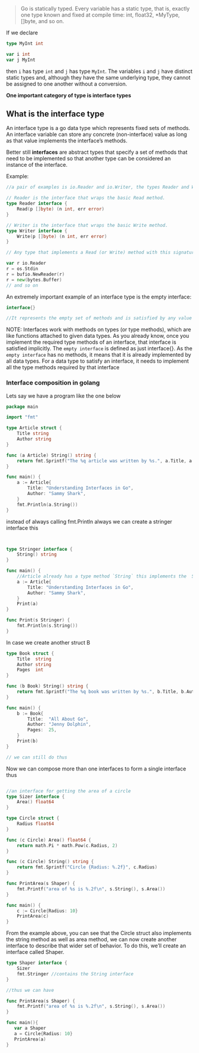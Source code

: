 > Go is statically typed. Every variable has a static type, that is, exactly one type known and fixed at compile time: int, float32, *MyType, []byte, and so on. 

If we declare

```go
type MyInt int

var i int
var j MyInt
```

then `i` has type `int` and `j` has type `MyInt`. The variables `i` and `j` have distinct static types and, although they have the same underlying type, they cannot be assigned to one another without a conversion.

**One important category of type is interface types**

## What is the interface type

An interface type is a go data type which represents fixed sets of methods. An interface variable can store any concrete (non-interface) value as long as that value implements the interface’s methods.

Better still **interfaces** are abstract types that specify a set of methods that need to be implemented so that another type
can be considered an instance of the interface.

Example:

```go
//a pair of examples is io.Reader and io.Writer, the types Reader and Writer from the io package:

// Reader is the interface that wraps the basic Read method.
type Reader interface {
    Read(p []byte) (n int, err error)
}

// Writer is the interface that wraps the basic Write method.
type Writer interface {
    Write(p []byte) (n int, err error)
}

// Any type that implements a Read (or Write) method with this signature is said to implement io.Reader (or io.Writer). 

var r io.Reader
r = os.Stdin
r = bufio.NewReader(r)
r = new(bytes.Buffer)
// and so on

```

An extremely important example of an interface type is the empty interface:

```go
interface{}

//It represents the empty set of methods and is satisfied by any value at all, since any value has zero or more methods.
```

NOTE: Interfaces work with methods on types (or type methods), which are like functions attached to given data types. As you already know, once you implement the required type methods of an interface, that interface is satisfied implicitly.
The `empty interface` is defined as just interface{}. As the `empty interface` has no methods, it means that it is already implemented by all data types. For a data type to satisfy an interface, it needs to implement all the type methods required by that interface



### Interface composition in golang

Lets say we have a program like the one below 

```go
package main

import "fmt"

type Article struct {
    Title string
    Author string
}

func (a Article) String() string {
    return fmt.Sprintf("The %q article was written by %s.", a.Title, a.Author)
}

func main() {
    a := Article{
        Title: "Understanding Interfaces in Go",
        Author: "Sammy Shark",
    }
    fmt.Println(a.String())
}
```

instead of always calling fmt.Println always we can create a stringer interface this

```go 


type Stringer interface {
    String() string
}

func main() {
    //Article already has a type method `String` this implements the  Stringer interface
    a := Article{
        Title: "Understanding Interfaces in Go",
        Author: "Sammy Shark",
    }
    Print(a)
}

func Print(s Stringer) {
    fmt.Println(s.String())
}
```


In case we create another struct B

```go
type Book struct {
    Title  string
    Author string
    Pages  int
}

func (b Book) String() string {
    return fmt.Sprintf("The %q book was written by %s.", b.Title, b.Author)
}

func main() {
    b := Book{
        Title:  "All About Go",
        Author: "Jenny Dolphin",
        Pages:  25,
    }
    Print(b)
}

// we can still do thus 
```

Now we can compose more than one interfaces to form a single interface thus

```go

//an interface for getting the area of a circle
type Sizer interface {
    Area() float64
}

type Circle struct {
    Radius float64
}

func (c Circle) Area() float64 {
    return math.Pi * math.Pow(c.Radius, 2)
}

func (c Circle) String() string {
    return fmt.Sprintf("Circle {Radius: %.2f}", c.Radius)
}

func PrintArea(s Shaper) {
    fmt.Printf("area of %s is %.2f\n", s.String(), s.Area())
}

func main() {
    c := Circle{Radius: 10}
    PrintArea(c)
}

```


From the example above, you can see that the Circle struct also implements the string method as well as area method, 
we can now create another interface to describe that wider set of behavior. To do this, we’ll create an interface called Shaper.

```go
type Shaper interface {
    Sizer
    fmt.Stringer //contains the String interface
}

//thus we can have

func PrintArea(s Shaper) {
    fmt.Printf("area of %s is %.2f\n", s.String(), s.Area())
}

func main(){
   var a Shaper
   a = Circle{Radius: 10}
   PrintArea(a)
}

```

